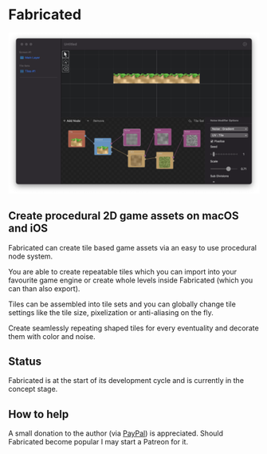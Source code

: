 # Fabricated

![screenshot](images/screen.png)

## Create procedural 2D game assets on macOS and iOS

Fabricated can create tile based game assets via an easy to use procedural node system.

You are able to create repeatable tiles which you can import into your favourite game engine or create whole levels inside Fabricated (which you can than also export).

Tiles can be assembled into tile sets and you can globally change tile settings like the tile size, pixelization or anti-aliasing on the fly.

Create seamlessly repeating shaped tiles for every eventuality and decorate them with color and noise.

## Status

Fabricated is at the start of its development cycle and is currently in the concept stage.

## How to help

A small donation to the author (via [PayPal](https://paypal.me/markusmoenig)) is appreciated. Should Fabricated become popular I may start a Patreon for it.
